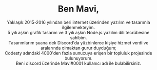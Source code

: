 <h1 align="center"> Ben Mavi,</h1>
<p align="center">
Yaklaşık 2015-2016 yılından beri internet üzerinden yazılım ve tasarımla ilgilenmekteyim. <br>
5 yılı aşkın grafik tasarım ve 3 yılı aşkın Node.js yazılım dili tecrübesine sahibim. <br>
Tasarımlarım şuana dek Discord'da yüzbinlerce kişiye hizmet verdi ve aralarında olmaktan gurur duyduğum; <br>
Codesty adındaki 4000'den fazla sunucuya erişen bir topluluk projesinde bulunuyorum. <br>
Beni discord üzerinde Mavi#0001 kullanıcı adı ile bulabilirsiniz.
</p>
